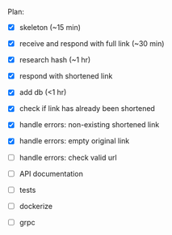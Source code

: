 Plan:
- [X] skeleton (~15 min)
- [X] receive and respond with full link (~30 min)
- [X] research hash (~1 hr)
- [X] respond with shortened link
- [X] add db (<1 hr)
- [X] check if link has already been shortened
- [X] handle errors: non-existing shortened link
- [X] handle errors: empty original link
- [ ] handle errors: check valid url
- [ ] API documentation
- [ ] tests
- [ ] dockerize
- [ ] grpc

